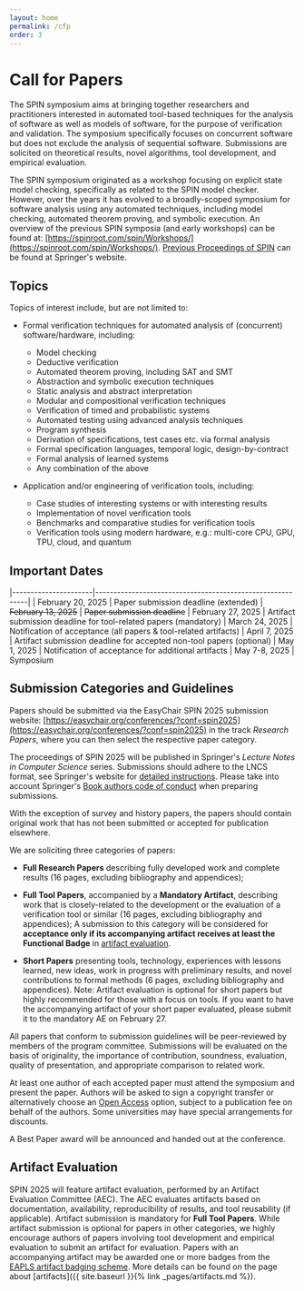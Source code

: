 ```yaml
---
layout: home
permalink: /cfp
order: 3
---
```


# Call for Papers

The SPIN symposium aims at bringing together researchers and practitioners interested in automated tool-based techniques for the analysis of software as well as models of software, for the purpose of verification and validation. The symposium specifically focuses on concurrent software but does not exclude the analysis of sequential software. Submissions are solicited on theoretical results, novel algorithms, tool development, and empirical evaluation.

The SPIN symposium originated as a workshop focusing on explicit state model checking, specifically as related to the SPIN model checker. However, over the years it has evolved to a broadly-scoped symposium for software analysis using any automated techniques, including model checking, automated theorem proving, and symbolic execution. An overview of the previous SPIN symposia (and early workshops) can be found at: [https://spinroot.com/spin/Workshops/](https://spinroot.com/spin/Workshops/).
[Previous Proceedings of SPIN](https://link.springer.com/conference/spin) can be found at Springer's website.

## Topics

Topics of interest include, but are not limited to:

- Formal verification techniques for automated analysis of (concurrent) software/hardware, including:
    - Model checking
    - Deductive verification
    - Automated theorem proving, including SAT and SMT
    - Abstraction and symbolic execution techniques
    - Static analysis and abstract interpretation
    - Modular and compositional verification techniques
    - Verification of timed and probabilistic systems
    - Automated testing using advanced analysis techniques
    - Program synthesis
    - Derivation of specifications, test cases etc. via formal analysis
    - Formal specification languages, temporal logic, design-by-contract
    - Formal analysis of learned systems
    - Any combination of the above

- Application and/or engineering of verification tools, including:
    - Case studies of interesting systems or with interesting results
    - Implementation of novel verification tools
    - Benchmarks and comparative studies for verification tools
    - Verification tools using modern hardware, e.g.: multi-core CPU, GPU, TPU, cloud, and quantum

## Important Dates

|----------------------|-----------------------------------------------------------|
| February 20, 2025  | Paper submission deadline (extended)
| ~~February 13, 2025~~  | ~~Paper submission deadline~~
| February 27, 2025    | Artifact submission deadline for tool-related papers (mandatory)
|    March 24, 2025    | Notification of acceptance (all papers & tool-related artifacts)
|    April  7, 2025    | Artifact submission deadline for accepted non-tool papers (optional)
|      May  1, 2025    | Notification of acceptance for additional artifacts
|     May 7-8, 2025    | Symposium

## Submission Categories and Guidelines

Papers should be submitted via the EasyChair SPIN 2025 submission website: [https://easychair.org/conferences/?conf=spin2025](https://easychair.org/conferences/?conf=spin2025) in the track *Research Papers*, where you can then select the respective paper category.

The proceedings of SPIN 2025 will be published in Springer's *Lecture Notes in Computer Science* series. Submissions should adhere to the LNCS format, see Springer's website for [detailed instructions](https://www.springer.com/gp/computer-science/lncs/conference-proceedings-guidelines). Please take into account Springer's [Book authors code of conduct](https://www.springernature.com/gp/authors/book-authors-code-of-conduct) when preparing submissions.

With the exception of survey and history papers, the papers should contain original work that has not been submitted or accepted for publication elsewhere.

We are soliciting three categories of papers:

* **Full Research Papers** describing fully developed work and complete results (16 pages, excluding bibliography and appendices);

* **Full Tool Papers**, accompanied by a **Mandatory Artifact**, describing work that is closely-related to the development or the evaluation of a verification tool or similar (16 pages, excluding bibliography and appendices);
  A submission to this category will be considered for **acceptance only if its accompanying artifact receives at least the Functional Badge**
  in [artifact evaluation](./artifacts.md).

* **Short Papers** presenting tools, technology, experiences with lessons learned, new ideas, work in progress with preliminary results, and novel contributions to formal methods (6 pages, excluding bibliography and appendices). Note: Artifact evaluation is optional for short papers but highly recommended for those with a focus on tools. If you want to have the accompanying artifact of your short paper evaluated, please submit it to the mandatory AE on February 27.

All papers that conform to submission guidelines will be peer-reviewed by members of the program committee. Submissions will be evaluated on the basis of originality, the importance of contribution, soundness, evaluation, quality of presentation, and appropriate comparison to related work.

At least one author of each accepted paper must attend the symposium and present the paper. Authors will be asked to sign a copyright transfer or alternatively choose an [Open Access](https://www.springer.com/gp/computer-science/lncs/open-access-publishing-in-computer-proceedings) option, subject to a publication fee on behalf of the authors. Some universities may have special arrangements for discounts.

A Best Paper award will be announced and handed out at the conference.
<!-- A selection of the best papers will be invited to a special issue of the [*International Journal on Software Tools for Technology Transfer*](https://sttt.cs.uni-dortmund.de/) (STTT). -->

## Artifact Evaluation

SPIN 2025 will feature artifact evaluation, performed by an Artifact Evaluation Committee (AEC).
The AEC evaluates artifacts based on documentation, availability, reproducibility of results, and tool reusability (if applicable).
Artifact submission is mandatory for **Full Tool Papers**.
While artifact submission is optional for papers in other categories,
we highly encourage authors of papers involving tool development and empirical evaluation to submit an artifact for evaluation.
Papers with an accompanying artifact may be awarded one or more badges from the [EAPLS artifact badging scheme](https://eapls.org/pages/artifact_badges/).
More details can be found on the page about [artifacts]({{ site.baseurl }}{% link _pages/artifacts.md %}).
